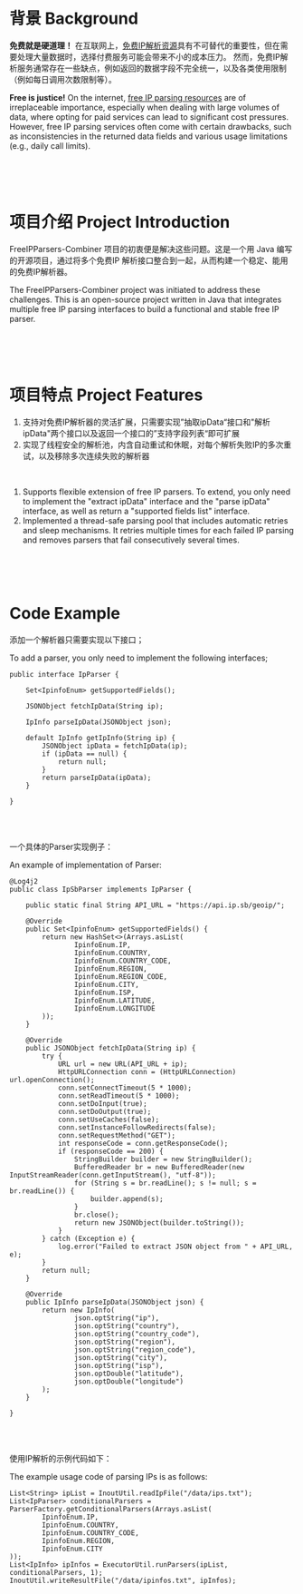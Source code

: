 # 背景 Background
**免费就是硬道理！** 在互联网上，[免费IP解析资源](https://github.com/ihmily/ip-info-api)具有不可替代的重要性，但在需要处理大量数据时，选择付费服务可能会带来不小的成本压力。
然而，免费IP解析服务通常存在一些缺点，例如返回的数据字段不完全统一，以及各类使用限制（例如每日调用次数限制等）。

**Free is justice!** On the internet, [free IP parsing resources](https://github.com/ihmily/ip-info-api) are of irreplaceable importance, especially when dealing with large volumes of data, where opting for paid services can lead to significant cost pressures. However, free IP parsing services often come with certain drawbacks, such as inconsistencies in the returned data fields and various usage limitations (e.g., daily call limits).

<br/><br/><br/>


# 项目介绍 Project Introduction
FreeIPParsers-Combiner 项目的初衷便是解决这些问题。这是一个用 Java 编写的开源项目，通过将多个免费IP 解析接口整合到一起，从而构建一个稳定、能用的免费IP解析器。

The FreeIPParsers-Combiner project was initiated to address these challenges. This is an open-source project written in Java that integrates multiple free IP parsing interfaces to build a functional and stable free IP parser.


<br/><br/><br/>

# 项目特点 Project Features
1. 支持对免费IP解析器的灵活扩展，只需要实现”抽取ipData“接口和"解析ipData"两个接口以及返回一个接口的”支持字段列表“即可扩展
2. 实现了线程安全的解析池，内含自动重试和休眠，对每个解析失败IP的多次重试，以及移除多次连续失败的解析器
<br/>

1. Supports flexible extension of free IP parsers. To extend, you only need to implement the "extract ipData" interface and the "parse ipData" interface, as well as return a "supported fields list" interface.
2. Implemented a thread-safe parsing pool that includes automatic retries and sleep mechanisms. It retries multiple times for each failed IP parsing and removes parsers that fail consecutively several times.


<br/><br/><br/>


# Code Example

添加一个解析器只需要实现以下接口；

To add a parser, you only need to implement the following interfaces;


```
public interface IpParser {

    Set<IpinfoEnum> getSupportedFields();

    JSONObject fetchIpData(String ip);

    IpInfo parseIpData(JSONObject json);

    default IpInfo getIpInfo(String ip) {
        JSONObject ipData = fetchIpData(ip);
        if (ipData == null) {
            return null;
        }
        return parseIpData(ipData);
    }

}

```

<br/><br/>

一个具体的Parser实现例子：

An example of implementation of Parser:

```
@Log4j2
public class IpSbParser implements IpParser {

    public static final String API_URL = "https://api.ip.sb/geoip/";

    @Override
    public Set<IpinfoEnum> getSupportedFields() {
        return new HashSet<>(Arrays.asList(
                IpinfoEnum.IP,
                IpinfoEnum.COUNTRY,
                IpinfoEnum.COUNTRY_CODE,
                IpinfoEnum.REGION,
                IpinfoEnum.REGION_CODE,
                IpinfoEnum.CITY,
                IpinfoEnum.ISP,
                IpinfoEnum.LATITUDE,
                IpinfoEnum.LONGITUDE
        ));
    }

    @Override
    public JSONObject fetchIpData(String ip) {
        try {
            URL url = new URL(API_URL + ip);
            HttpURLConnection conn = (HttpURLConnection) url.openConnection();
            conn.setConnectTimeout(5 * 1000);
            conn.setReadTimeout(5 * 1000);
            conn.setDoInput(true);
            conn.setDoOutput(true);
            conn.setUseCaches(false);
            conn.setInstanceFollowRedirects(false);
            conn.setRequestMethod("GET");
            int responseCode = conn.getResponseCode();
            if (responseCode == 200) {
                StringBuilder builder = new StringBuilder();
                BufferedReader br = new BufferedReader(new InputStreamReader(conn.getInputStream(), "utf-8"));
                for (String s = br.readLine(); s != null; s = br.readLine()) {
                    builder.append(s);
                }
                br.close();
                return new JSONObject(builder.toString());
            }
        } catch (Exception e) {
            log.error("Failed to extract JSON object from " + API_URL, e);
        }
        return null;
    }

    @Override
    public IpInfo parseIpData(JSONObject json) {
        return new IpInfo(
                json.optString("ip"),
                json.optString("country"),
                json.optString("country_code"),
                json.optString("region"),
                json.optString("region_code"),
                json.optString("city"),
                json.optString("isp"),
                json.optDouble("latitude"),
                json.optDouble("longitude")
        );
    }

}
```



<br/><br/>


使用IP解析的示例代码如下：

The example usage code of parsing IPs is as follows:

```
List<String> ipList = InoutUtil.readIpFile("/data/ips.txt");
List<IpParser> conditionalParsers = ParserFactory.getConditionalParsers(Arrays.asList(
        IpinfoEnum.IP,
        IpinfoEnum.COUNTRY,
        IpinfoEnum.COUNTRY_CODE,
        IpinfoEnum.REGION,
        IpinfoEnum.CITY
));
List<IpInfo> ipInfos = ExecutorUtil.runParsers(ipList, conditionalParsers, 1);
InoutUtil.writeResultFile("/data/ipinfos.txt", ipInfos);
```
